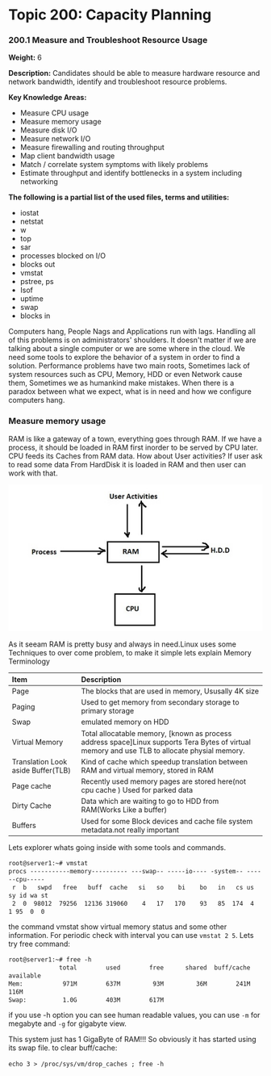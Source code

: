 # **Topic 200: Capacity Planning**

### **200.1 Measure and Troubleshoot Resource Usage**

**Weight:** 6

**Description:** Candidates should be able to measure hardware resource and network bandwidth, identify and troubleshoot resource problems.

**Key Knowledge Areas:**

* Measure CPU usage
* Measure memory usage
* Measure disk I/O
* Measure network I/O
* Measure firewalling and routing throughput
* Map client bandwidth usage
* Match / correlate system symptoms with likely problems
* Estimate throughput and identify bottlenecks in a system including networking

**The following is a partial list of the used files, terms and utilities:**

* iostat
* netstat
* w
* top
* sar
* processes blocked on I/O
* blocks out
* vmstat
* pstree, ps
* Isof
* uptime
* swap
* blocks in

Computers hang, People Nags and Applications run with lags. Handling all of this problems is on administrators' shoulders. It doesn't matter if we are talking about a single computer or we are some where in the cloud. We need some tools to explore the behavior of a system in order to find a solution. Performance problems have two main roots, Sometimes lack of system resources such as CPU, Memory, HDD or even Network cause them, Sometimes we as humankind make mistakes. When there is a paradox between what we expect, what is in need and how we configure computers hang.

### Measure memory usage

RAM is like a gateway of a town, everything goes through RAM. If we have a process, it should be loaded in RAM first inorder to be served by CPU later. CPU feeds its Caches from RAM data. How about User activities? If user ask to read some data From HardDisk it is loaded in RAM and then user can work with that.

![](/assets/200.1-bigpicture.jpg)

As it seeam RAM is pretty busy and always in need.Linux uses some Techniques to over come problem, to make it simple lets explain Memory Terminology

| Item | Description |
| :--- | :--- |
| Page | The blocks that are used in memory, Ususally 4K size |
| Paging | Used to get memory from secondary storage to primary storage |
| Swap | emulated memory  on HDD |
| Virtual Memory | Total allocatable  memory, \[known as process address space\]Linux supports Tera Bytes of virtual memory and use TLB to allocate physial memory. |
| Translation Look aside Buffer\(TLB\) | Kind of cache which speedup translation between RAM and virtual memory, stored in RAM |
| Page cache | Recently used  memory pages are stored here\(not cpu cache \) Used for parked data |
| Dirty Cache | Data which are waiting to go to HDD from RAM\(Works Like a buffer\) |
| Buffers | Used for some Block devices and cache file system metadata.not really important |

Lets explorer whats going inside with some tools and commands.

```
root@server1:~# vmstat
procs -----------memory---------- ---swap-- -----io---- -system-- ------cpu-----
 r  b   swpd   free   buff  cache   si   so    bi    bo   in   cs us sy id wa st
 2  0  98012  79256  12136 319060    4   17   170    93   85  174  4  1 95  0  0
```

the command vmstat show virtual memory status and some other information. For periodic check with interval you can use `vmstat 2 5`. Lets try free command:

```
root@server1:~# free -h
              total        used        free      shared  buff/cache   available
Mem:           971M        637M         93M         36M        241M        116M
Swap:          1.0G        403M        617M
```

if you use -h option you can see human readable values, you can use `-m` for megabyte and `-g` for gigabyte view.

This system just has 1 GigaByte of RAM!!! So obviously it has started using its swap file. to clear buff/cache:

`echo 3 > /proc/sys/vm/drop_caches ; free -h`



